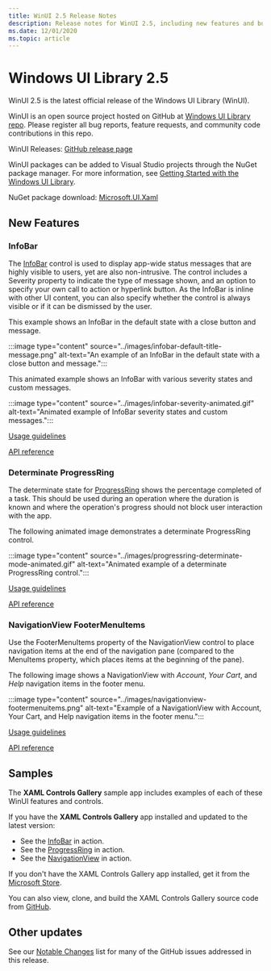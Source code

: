 ```yaml
---
title: WinUI 2.5 Release Notes
description: Release notes for WinUI 2.5, including new features and bug fixes.
ms.date: 12/01/2020
ms.topic: article
---
```


# Windows UI Library 2.5

WinUI 2.5 is the latest official release of the Windows UI Library (WinUI).

WinUI is an open source project hosted on GitHub at [Windows UI Library repo](https://aka.ms/winui). Please register all bug reports, feature requests, and community code contributions in this repo.

WinUI Releases: [GitHub release page](https://github.com/microsoft/microsoft-ui-xaml/releases)

WinUI packages can be added to Visual Studio projects through the NuGet package manager. For more information, see [Getting Started with the Windows UI Library](../getting-started.md).

NuGet package download: [Microsoft.UI.Xaml](https://www.nuget.org/packages/Microsoft.UI.Xaml)

## New Features

### InfoBar

The [InfoBar](/windows/uwp/design/controls-and-patterns/infobar) control is used to display app-wide status messages that are highly visible to users, yet are also non-intrusive. The control includes a Severity property to indicate the type of message shown, and an option to specify your own call to action or hyperlink button. As the InfoBar is inline with other UI content, you can also specify whether the control is always visible or if it can be dismissed by the user.

This example shows an InfoBar in the default state with a close button and message.

:::image type="content" source="../images/infobar-default-title-message.png" alt-text="An example of an InfoBar in the default state with a close button and message.":::

This animated example shows an InfoBar with various severity states and custom messages.

:::image type="content" source="../images/infobar-severity-animated.gif" alt-text="Animated example of InfoBar severity states and custom messages.":::

[Usage guidelines](/windows/uwp/design/controls-and-patterns/infobar)

[API reference](/windows/winui/api/microsoft.ui.xaml.controls.infobar)

### Determinate ProgressRing

The determinate state for [ProgressRing](/windows/uwp/design/controls-and-patterns/progress-controls) shows the percentage completed of a task. This should be used during an operation where the duration is known and where the operation's progress should not block user interaction with the app.

The following animated image demonstrates a determinate ProgressRing control.

:::image type="content" source="../images/progressring-determinate-mode-animated.gif" alt-text="Animated example of a determinate ProgressRing control.":::<br>

[Usage guidelines](/windows/uwp/design/controls-and-patterns/progress-controls#progress-controls-best-practices)

[API reference](/windows/winui/api/microsoft.ui.xaml.controls.progressring)


### NavigationView FooterMenuItems

Use the FooterMenuItems property of the NavigationView control to place navigation items at the end of the navigation pane (compared to the MenuItems property, which places items at the beginning of the pane).

The following image shows a NavigationView with *Account*, *Your Cart*, and *Help* navigation items in the footer menu.

:::image type="content" source="../images/navigationview-footermenuitems.png" alt-text="Example of a NavigationView with Account, Your Cart, and Help navigation items in the footer menu.":::

[Usage guidelines](/windows/uwp/design/controls-and-patterns/navigationview?#footer-menu-items)

[API reference](/windows/winui/api/microsoft.ui.xaml.controls.navigationview.footermenuitems)

## Samples

The **XAML Controls Gallery** sample app includes examples of each of these WinUI features and controls.

If you have the **XAML Controls Gallery** app installed and updated to the latest version:

- See the [InfoBar](xamlcontrolsgallery:/item/InfoBar) in action.
- See the [ProgressRing](xamlcontrolsgallery:/item/ProgressRing) in action.
- See the [NavigationView](xamlcontrolsgallery:/item/NavigationView) in action.

If you don't have the XAML Controls Gallery app installed, get it from the [Microsoft Store](https://aka.ms/xamlgalleryapp).

You can also view, clone, and build the XAML Controls Gallery source code from [GitHub](https://github.com/Microsoft/Xaml-Controls-Gallery).

## Other updates

See our [Notable Changes](https://github.com/microsoft/microsoft-ui-xaml/releases/tag/v2.5.0) list for many of the GitHub issues addressed in this release.
